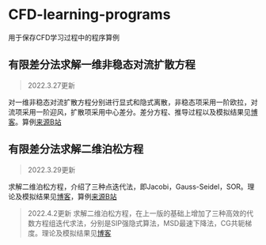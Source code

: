 # CFD-learning-programs
用于保存CFD学习过程中的程序算例

## 有限差分法求解一维非稳态对流扩散方程
> 2022.3.27更新

对一维非稳态对流扩散方程分别进行显式和隐式离散，非稳态项采用一阶欧拉，对流项采用一阶迎风，扩散项采用中心差分。差分方程、推导过程以及模拟结果见[博客](https://www.jianshu.com/p/41ed5f54122d)。算例[来源B站](https://www.bilibili.com/video/BV1H44y1t7KA?spm_id_from=333.999.0.0)

## 有限差分法求解二维泊松方程
> 2022.3.29更新

求解二维泊松方程，介绍了三种点迭代法，即Jacobi，Gauss-Seidel，SOR。理论及模拟结果见[博客](https://www.jianshu.com/p/bf9c98febec0)，算例[来源B站](https://www.bilibili.com/video/BV1jQ4y1B7C7?spm_id_from=333.999.0.0)

> 2022.4.2更新
求解二维泊松方程，在上一版的基础上增加了三种高效的代数方程组迭代求法，分别是SIP强隐式算法，MSD最速下降法，CG共轭梯度。理论及模拟结果见[博客](https://blog.csdn.net/CFD_Tyro/article/details/123902744?spm=1001.2014.3001.5501)
